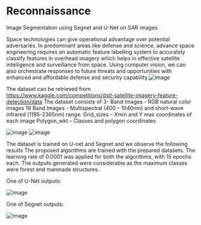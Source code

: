 # Reconnaissance
Image Segmentation using Segnet and U-Net on SAR images

Space technologies can give operational advantage over potential adversaries. In predominant areas like defense and science, advance space engineering requires an automatic feature labelling system to accurately classify features in overhead imagery which helps in effective satellite intelligence and surveillance from space. Using computer vision, we can also orchestrate responses to future threats and opportunities with enhanced and affordable defense and security capability.![image](https://user-images.githubusercontent.com/37493247/194464814-7bf9937a-d386-4c6a-9a1b-5e4e4c016d8a.png)

The dataset can be retrieved from https://www.kaggle.com/competitions/dstl-satellite-imagery-feature-detection/data
The dataset consists of 
3- Band Images -  RGB natural color images
16 Band Images - Multispectral (400 – 1040nm) and short-wave infrared (1195-2365nm) range. 
Grid_sizes – Xmin and Y max coordinates of each image
Polygon_wkt – Classes and polygon coordinates

![image](https://user-images.githubusercontent.com/37493247/194465046-18339acd-d93e-43f1-9077-3efdcef88b3f.png)  ![image](https://user-images.githubusercontent.com/37493247/194465077-60d535ab-6e56-4115-8507-19e5f8b53912.png)

The dataset is trained on U-net and Segnet and we observe the following results
The proposed algorithms are trained with the prepared datasets. 
The learning rate of 0.0001 was applied for both the algorithms, with 15 epochs each. 
The outputs generated were considerable as the maximum classes were forest and manmade structures.

One of U-Net outputs:

![image](https://user-images.githubusercontent.com/37493247/194465728-94ee6bd2-46d6-491a-983e-acfacd09ad0b.png)

One of Segnet outputs:

![image](https://user-images.githubusercontent.com/37493247/194465747-106baabe-632a-4812-872d-ef8d29ef4d60.png)
